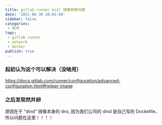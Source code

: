 ```yaml
---
title: gitlab runner buil 镜像网络问题
date: '2021-06-30 20:01:49'
sidebar: false
categories:
 - 技术
tags:
 - gitlab runner
 - network
 - docker
publish: true
---
```


### 起初认为这个可以解决（没啥用）
https://docs.gitlab.com/runner/configuration/advanced-configuration.html#helper-image

### 之后发现然并卵
原因在于 "dind" 镜像本身的 dns, 因为我们公司的 dind 是自己写的 Dockefile，所以问题在这里！！！！